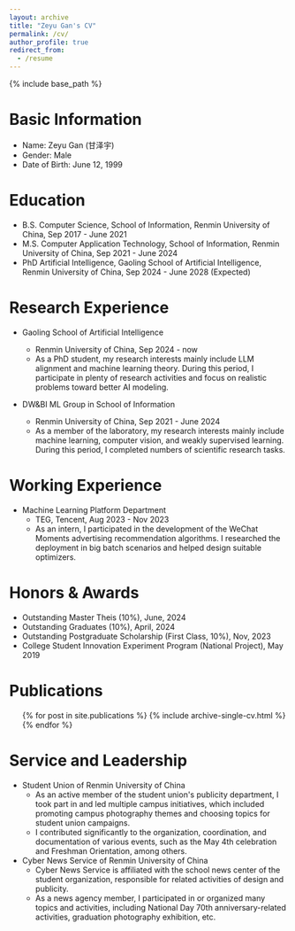 ```yaml
---
layout: archive
title: "Zeyu Gan's CV"
permalink: /cv/
author_profile: true
redirect_from:
  - /resume
---
```


{% include base_path %}

Basic Information
======
* Name: Zeyu Gan (甘泽宇)
* Gender: Male
* Date of Birth: June 12, 1999

Education
======
* B.S. Computer Science, School of Information, Renmin University of China, Sep 2017 - June 2021
* M.S. Computer Application Technology, School of Information, Renmin University of China, Sep 2021 - June 2024
* PhD Artificial Intelligence, Gaoling School of Artificial Intelligence, Renmin University of China, Sep 2024 - June 2028 (Expected)

Research Experience
======
* Gaoling School of Artificial Intelligence
  * Renmin University of China, Sep 2024 - now
  * As a PhD student, my research interests mainly include LLM alignment and machine learning theory. During this period, I participate in plenty of research activities and focus on realistic problems toward better AI modeling.

* DW&BI ML Group in School of Information
  * Renmin University of China, Sep 2021 - June 2024
  * As a member of the laboratory, my research interests mainly include machine learning, computer vision, and weakly supervised learning. During this period, I completed numbers of scientific research tasks.

Working Experience
======
* Machine Learning Platform Department
  * TEG, Tencent, Aug 2023 - Nov 2023
  * As an intern, I participated in the development of the WeChat Moments advertising recommendation algorithms. I researched the deployment in big batch scenarios and helped design suitable optimizers. 

Honors & Awards
======
* Outstanding Master Theis (10%), June, 2024
* Outstanding Graduates (10%), April, 2024
* Outstanding Postgraduate Scholarship (First Class, 10%), Nov, 2023
* College Student Innovation Experiment Program (National Project), May 2019

Publications
======
  <ul>{% for post in site.publications %}
    {% include archive-single-cv.html %}
  {% endfor %}</ul>
  
Service and Leadership
======
* Student Union of Renmin University of China
  *  As an active member of the student union's publicity department, I took part in and led multiple campus initiatives, which included promoting campus photography themes and choosing topics for student union campaigns.
  *  I contributed significantly to the organization, coordination, and documentation of various events, such as the May 4th celebration and Freshman Orientation, among others.
* Cyber News Service of Renmin University of China
  *  Cyber News Service is affiliated with the school news center of the student organization, responsible for related activities of design and publicity.
  *  As a news agency member, I participated in or organized many topics and activities, including National Day 70th anniversary-related activities, graduation photography exhibition, etc.

